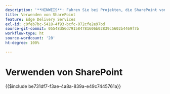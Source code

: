 ```yaml
---
description: '**HINWEIS**: Fahren Sie bei Projekten, die SharePoint von Adobe verwenden (<https://adobe.sharepoint.com>), bitte hier fort.'
title: Verwenden von SharePoint
feature: Edge Delivery Services
exl-id: c0feb7bc-5418-4f93-bcfc-072cfe2e97bd
source-git-commit: 05548d56d791584781606b02839c5602b4469f7b
workflow-type: ht
source-wordcount: '20'
ht-degree: 100%

---
```


# Verwenden von SharePoint

{{$include be731df7-f3ae-4a8a-839a-e49c7445761a}}
